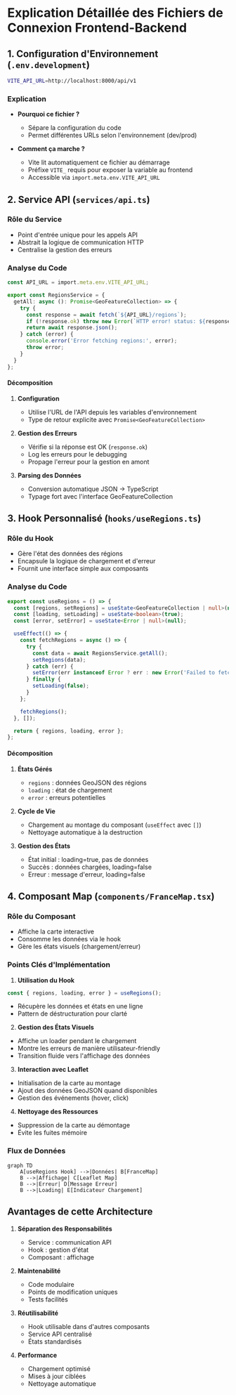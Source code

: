 # Explication Détaillée des Fichiers de Connexion Frontend-Backend

## 1. Configuration d'Environnement (`.env.development`)

```bash
VITE_API_URL=http://localhost:8000/api/v1
```

### Explication
- **Pourquoi ce fichier ?** 
  - Sépare la configuration du code
  - Permet différentes URLs selon l'environnement (dev/prod)
  
- **Comment ça marche ?**
  - Vite lit automatiquement ce fichier au démarrage
  - Préfixe `VITE_` requis pour exposer la variable au frontend
  - Accessible via `import.meta.env.VITE_API_URL`

## 2. Service API (`services/api.ts`)

### Rôle du Service
- Point d'entrée unique pour les appels API
- Abstrait la logique de communication HTTP
- Centralise la gestion des erreurs

### Analyse du Code
```typescript
const API_URL = import.meta.env.VITE_API_URL;

export const RegionsService = {
  getAll: async (): Promise<GeoFeatureCollection> => {
    try {
      const response = await fetch(`${API_URL}/regions`);
      if (!response.ok) throw new Error(`HTTP error! status: ${response.status}`);
      return await response.json();
    } catch (error) {
      console.error('Error fetching regions:', error);
      throw error;
    }
  }
};
```

#### Décomposition
1. **Configuration**
   - Utilise l'URL de l'API depuis les variables d'environnement
   - Type de retour explicite avec `Promise<GeoFeatureCollection>`

2. **Gestion des Erreurs**
   - Vérifie si la réponse est OK (`response.ok`)
   - Log les erreurs pour le debugging
   - Propage l'erreur pour la gestion en amont

3. **Parsing des Données**
   - Conversion automatique JSON → TypeScript
   - Typage fort avec l'interface GeoFeatureCollection

## 3. Hook Personnalisé (`hooks/useRegions.ts`)

### Rôle du Hook
- Gère l'état des données des régions
- Encapsule la logique de chargement et d'erreur
- Fournit une interface simple aux composants

### Analyse du Code
```typescript
export const useRegions = () => {
  const [regions, setRegions] = useState<GeoFeatureCollection | null>(null);
  const [loading, setLoading] = useState<boolean>(true);
  const [error, setError] = useState<Error | null>(null);

  useEffect(() => {
    const fetchRegions = async () => {
      try {
        const data = await RegionsService.getAll();
        setRegions(data);
      } catch (err) {
        setError(err instanceof Error ? err : new Error('Failed to fetch regions'));
      } finally {
        setLoading(false);
      }
    };

    fetchRegions();
  }, []);

  return { regions, loading, error };
};
```

#### Décomposition
1. **États Gérés**
   - `regions` : données GeoJSON des régions
   - `loading` : état de chargement
   - `error` : erreurs potentielles

2. **Cycle de Vie**
   - Chargement au montage du composant (`useEffect` avec `[]`)
   - Nettoyage automatique à la destruction

3. **Gestion des États**
   - État initial : loading=true, pas de données
   - Succès : données chargées, loading=false
   - Erreur : message d'erreur, loading=false

## 4. Composant Map (`components/FranceMap.tsx`)

### Rôle du Composant
- Affiche la carte interactive
- Consomme les données via le hook
- Gère les états visuels (chargement/erreur)

### Points Clés d'Implémentation

1. **Utilisation du Hook**
```typescript
const { regions, loading, error } = useRegions();
```
- Récupère les données et états en une ligne
- Pattern de déstructuration pour clarté

2. **Gestion des États Visuels**
- Affiche un loader pendant le chargement
- Montre les erreurs de manière utilisateur-friendly
- Transition fluide vers l'affichage des données

3. **Interaction avec Leaflet**
- Initialisation de la carte au montage
- Ajout des données GeoJSON quand disponibles
- Gestion des événements (hover, click)

4. **Nettoyage des Ressources**
- Suppression de la carte au démontage
- Évite les fuites mémoire

### Flux de Données
```mermaid
graph TD
    A[useRegions Hook] -->|Données| B[FranceMap]
    B -->|Affichage| C[Leaflet Map]
    B -->|Erreur| D[Message Erreur]
    B -->|Loading| E[Indicateur Chargement]
```

## Avantages de cette Architecture

1. **Séparation des Responsabilités**
   - Service : communication API
   - Hook : gestion d'état
   - Composant : affichage

2. **Maintenabilité**
   - Code modulaire
   - Points de modification uniques
   - Tests facilités

3. **Réutilisabilité**
   - Hook utilisable dans d'autres composants
   - Service API centralisé
   - États standardisés

4. **Performance**
   - Chargement optimisé
   - Mises à jour ciblées
   - Nettoyage automatique
